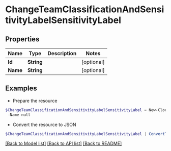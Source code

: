 # ChangeTeamClassificationAndSensitivityLabelSensitivityLabel
## Properties

Name | Type | Description | Notes
------------ | ------------- | ------------- | -------------
**Id** | **String** |  | [optional] 
**Name** | **String** |  | [optional] 

## Examples

- Prepare the resource
```powershell
$ChangeTeamClassificationAndSensitivityLabelSensitivityLabel = New-Cloud.Governance.ClientChangeTeamClassificationAndSensitivityLabelSensitivityLabel  -Id null `
 -Name null
```

- Convert the resource to JSON
```powershell
$ChangeTeamClassificationAndSensitivityLabelSensitivityLabel | ConvertTo-JSON
```

[[Back to Model list]](../README.md#documentation-for-models) [[Back to API list]](../README.md#documentation-for-api-endpoints) [[Back to README]](../README.md)

